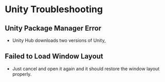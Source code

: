 # Unity Troubleshooting

## Unity Package Manager Error

- Unity Hub downloads two versions of Unity, 

## Failed to Load Window Layout

- Just cancel and open it again and it should restore the window layout properly.

